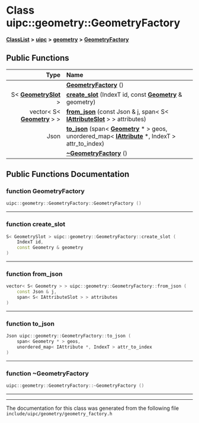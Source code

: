 

# Class uipc::geometry::GeometryFactory



[**ClassList**](annotated.md) **>** [**uipc**](namespaceuipc.md) **>** [**geometry**](namespaceuipc_1_1geometry.md) **>** [**GeometryFactory**](classuipc_1_1geometry_1_1_geometry_factory.md)










































## Public Functions

| Type | Name |
| ---: | :--- |
|   | [**GeometryFactory**](#function-geometryfactory) () <br> |
|  S&lt; [**GeometrySlot**](classuipc_1_1geometry_1_1_geometry_slot.md) &gt; | [**create\_slot**](#function-create_slot) (IndexT id, const [**Geometry**](classuipc_1_1geometry_1_1_geometry.md) & geometry) <br> |
|  vector&lt; S&lt; [**Geometry**](classuipc_1_1geometry_1_1_geometry.md) &gt; &gt; | [**from\_json**](#function-from_json) (const Json & j, span&lt; S&lt; [**IAttributeSlot**](classuipc_1_1geometry_1_1_i_attribute_slot.md) &gt; &gt; attributes) <br> |
|  Json | [**to\_json**](#function-to_json) (span&lt; [**Geometry**](classuipc_1_1geometry_1_1_geometry.md) \* &gt; geos, unordered\_map&lt; [**IAttribute**](classuipc_1_1geometry_1_1_i_attribute.md) \*, IndexT &gt; attr\_to\_index) <br> |
|   | [**~GeometryFactory**](#function-geometryfactory) () <br> |




























## Public Functions Documentation




### function GeometryFactory 

```C++
uipc::geometry::GeometryFactory::GeometryFactory () 
```




<hr>



### function create\_slot 

```C++
S< GeometrySlot > uipc::geometry::GeometryFactory::create_slot (
    IndexT id,
    const Geometry & geometry
) 
```




<hr>



### function from\_json 

```C++
vector< S< Geometry > > uipc::geometry::GeometryFactory::from_json (
    const Json & j,
    span< S< IAttributeSlot > > attributes
) 
```




<hr>



### function to\_json 

```C++
Json uipc::geometry::GeometryFactory::to_json (
    span< Geometry * > geos,
    unordered_map< IAttribute *, IndexT > attr_to_index
) 
```




<hr>



### function ~GeometryFactory 

```C++
uipc::geometry::GeometryFactory::~GeometryFactory () 
```




<hr>

------------------------------
The documentation for this class was generated from the following file `include/uipc/geometry/geometry_factory.h`


